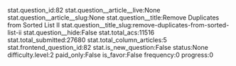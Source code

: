 stat.question_id:82
stat.question__article__live:None
stat.question__article__slug:None
stat.question__title:Remove Duplicates from Sorted List II
stat.question__title_slug:remove-duplicates-from-sorted-list-ii
stat.question__hide:False
stat.total_acs:11516
stat.total_submitted:27680
stat.total_column_articles:5
stat.frontend_question_id:82
stat.is_new_question:False
status:None
difficulty.level:2
paid_only:False
is_favor:False
frequency:0
progress:0
